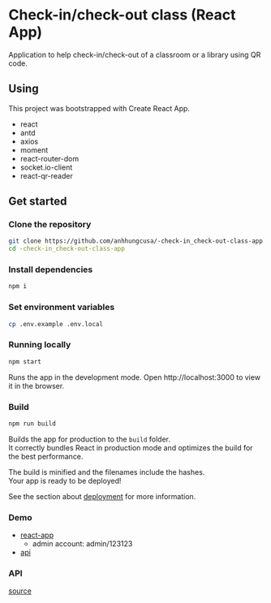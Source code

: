 # Check-in/check-out class (React App)

Application to help check-in/check-out of a classroom or a library using QR code.

## Using

This project was bootstrapped with Create React App.

- react
- antd
- axios
- moment
- react-router-dom
- socket.io-client
- react-qr-reader

## Get started

### Clone the repository

```bash
git clone https://github.com/anhhungcusa/-check-in_check-out-class-app
cd -check-in_check-out-class-app
```

### Install dependencies

```bash
npm i
```

### Set environment variables

```bash
cp .env.example .env.local
```

### Running locally

```bash
npm start
```

Runs the app in the development mode.
Open http://localhost:3000 to view it in the browser.

### Build

```bash
npm run build
```

Builds the app for production to the `build` folder.<br />
It correctly bundles React in production mode and optimizes the build for the best performance.

The build is minified and the filenames include the hashes.<br />
Your app is ready to be deployed!

See the section about [deployment](https://facebook.github.io/create-react-app/docs/deployment) for more information.

### Demo

- [react-app](https://qrcode-66c0e.web.app)
    - admin account: admin/123123
- [api](https://qrcode-checkin-checkout.herokuapp.com)

### API

[source](https://github.com/anhhungcusa/check-in_check-out-class-api)